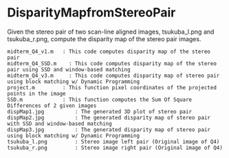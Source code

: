 # DisparityMapfromStereoPair
Given the stereo pair of two scan-line aligned images, tsukuba_l.png and tsukuba_r.png, compute the disparity map of the stereo pair images.
```
midterm_Q4_v1.m	  : This code computes disparity map of the stereo pair
midterm_Q4_SSD.m	: This code computes disparity map of the stereo pair using SSD and window-based matching
midterm_Q4_v3.m		: This code computes disparity map of stereo pair using block matching w/ Dynamic Programming
project.m         : This function pixel coordinates of the projected points in the image
SSD.m             : This function computes the Sum Of Square Differences of 2 given images
dispMap1.jpg		  : The generated 3D plot of stereo pair 
dispMap2.jpg		  : The generated disparity map of stereo pair with SSD and window-based matching
dispMap3.jpg		  : The generated disparity map of stereo pair using block matching w/ Dynamic Programming
tsukuba_l.png		  : Stereo image left pair (Original image of Q4)
tsukuba_r.png		  : Stereo image right pair (Original image of Q4)
```
